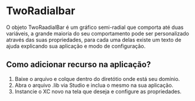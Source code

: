 # TwoRadialbar
O objeto TwoRaadialBar é um gráfico semi-radial que comporta até duas variáveis, a grande maioria do seu comportamento pode ser personalizado através das suas propriedades, para cada uma delas
existe um texto de ajuda explicando sua aplicação e modo de configuração.
## Como adicionar recurso na aplicação?
1. Baixe o arquivo e colque dentro do diretótio onde está seu domínio.
2. Abra o arquivo .lib via Studio e inclua o mesmo na sua aplicação.
3. Instancie o XC novo na tela que deseja e configure as propriedades. 
